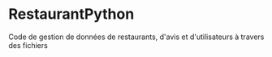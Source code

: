 # RestaurantPython
Code de gestion de données de restaurants, d'avis et d'utilisateurs à travers des fichiers
